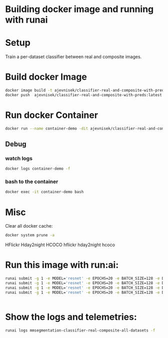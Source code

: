 # Building docker image and running with runai

# Setup
Train a per-dataset classifier between real and composite images.



# Build docker Image
```bash
docker image build -t ajevnisek/classifier-real-and-composite-with-preds:latest .  --no-cache
docker push  ajevnisek/classifier-real-and-composite-with-preds:latest
```


# Run docker Container
```bash
docker run --name container-demo -dit ajevnisek/classifier-real-and-composite-with-preds:latest
```
## Debug
### watch logs
```bash
docker logs container-demo -f
```

### bash to the container
```bash
docker exec -it container-demo bash
```

# Misc
Clear all docker cache:
```bash
docker system prune -a
```

HFlickr
Hday2night
HCOCO
hflickr
hday2night
hcoco

# Run this image with run:ai:
```bash
runai submit -g 1 -e MODEL='resnet' -e EPOCHS=20 -e BATCH_SIZE=128 -e DATASET='HAdobe5k' --name classifier-real-composite-hadobe5k-with-preds -i ajevnisek/classifier-real-and-composite-with-preds:latest --pvc=storage:/storage --large-shm
runai submit -g 1 -e MODEL='resnet' -e EPOCHS=20 -e BATCH_SIZE=128 -e DATASET='HFlickr' --name classifier-real-composite-hflickr-with-preds -i ajevnisek/classifier-real-and-composite-with-preds:latest --pvc=storage:/storage --large-shm
runai submit -g 1 -e MODEL='resnet' -e EPOCHS=20 -e BATCH_SIZE=128 -e DATASET='HCOCO' --name classifier-real-composite-hcoco-with-preds -i ajevnisek/classifier-real-and-composite-with-preds:latest --pvc=storage:/storage --large-shm
runai submit -g 1 -e MODEL='resnet' -e EPOCHS=20 -e BATCH_SIZE=128 -e DATASET='Hday2night' --name classifier-real-composite-hday2night-with-preds -i ajevnisek/classifier-real-and-composite-with-preds:latest --pvc=storage:/storage --large-shm



```
# Show the logs and telemetries:
```bash
runai logs mmsegmentation-classifier-real-composite-all-datasets -f

```